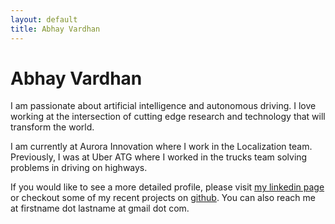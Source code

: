 ```yaml
---
layout: default
title: Abhay Vardhan
---
```


# Abhay Vardhan

I am passionate about artificial intelligence and autonomous driving.  I love working at the intersection of cutting edge research and technology that will transform the world.

I am currently at Aurora Innovation where I work in the Localization team. Previously, I was at Uber ATG where I worked in the trucks team solving problems in driving on highways.

If you would like to see a more detailed profile, please visit [my linkedin page](http://www.linkedin.com/in/abhayv) or checkout some of my recent projects on [github](https://github.com/abhayv?tab=repositories). You can also reach me at firstname dot lastname at gmail dot com.

